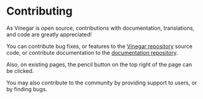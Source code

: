 # Contributing

As Vinegar is open source, contributions with documentation, translations, and code are greatly appreciated!

You can contribute bug fixes, or features to the [Vinegar repository](https://github.com/vinegarhq/vinegar) source code, or contribute documentation to the [documentation repository](https://github.com/vinegarhq/vinegarhq.github.io).

Also, on existing pages, the pencil button on the top right of the page can be clicked.

You may also contribute to the community by providing support to users, or by finding bugs.
